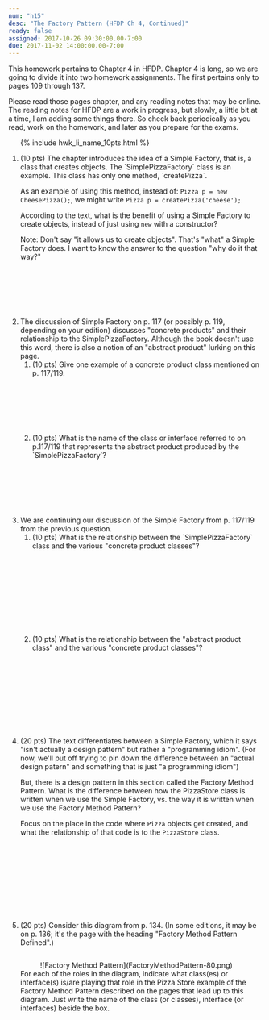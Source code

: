 ```yaml
---
num: "h15"
desc: "The Factory Pattern (HFDP Ch 4, Continued)"
ready: false
assigned: 2017-10-26 09:30:00.00-7:00
due: 2017-11-02 14:00:00.00-7:00
---
```


This homework pertains to Chapter 4 in HFDP.  Chapter 4 is long, so we are going to divide it into two homework
assignments.  The first pertains only to pages 109 through 137.  

Please read those pages chapter, and any reading notes
that may be online.  The reading notes for HFDP are a work in progress, but slowly, a little bit at a time,
I am adding some things there.   So check back periodically as you read, work on the homework,
and later as you prepare for the exams.

<ol>

{% include hwk_li_name_10pts.html %}

<li style="margin-bottom:8em;"> (10 pts) The chapter introduces the idea of a Simple Factory, that is, a class that creates
objects.    The `SimplePizzaFactory` class is an example.     This class has only one method, `createPizza`.

As an example of using this method, instead of: `Pizza p = new CheesePizza();`, we might write `Pizza p = createPizza('cheese');`

According to the text, what is the benefit of using a Simple Factory to create objects, instead of just using `new` with a constructor?  

Note: Don't say "it allows us to create objects". That's "what" a Simple Factory does.  I want to know the answer to the question "why do it that way?"



</li>





<li style="margin-bottom:2em;" markdown="1"> The discussion of Simple Factory on p. 117 (or possibly p. 119, depending on your edition) discusses  "concrete products" and their relationship to the SimplePizzaFactory.   Although the book doesn't use this word, there is also a notion of an "abstract product" lurking on this page.

<ol>

<li style="margin-bottom:8em;" markdown="1">(10 pts) Give one example of a concrete product class mentioned on p. 117/119.
</li>

<li style="margin-bottom:8em;" markdown="1">(10 pts) What is the name of the class or interface referred to on p.117/119 that represents the abstract product produced by the `SimplePizzaFactory`?
</li>

</ol>
<div class="pagebreak"></div>
</li>

<li style="margin-bottom:2em;" markdown="1"> We are continuing our discussion of the Simple Factory from p. 117/119 from the previous question.

<ol>
<li style="margin-bottom:12em;" markdown="1">(10 pts) What is the relationship between the `SimplePizzaFactory` class and the various "concrete product classes"?
</li>

<li style="margin-bottom:12em;" markdown="1">(10 pts) What is the relationship between the "abstract product class" and the various "concrete product classes"?
</li>

</ol>

</li>

<li style="margin-bottom:12em;" markdown="1"> (20 pts)  The text differentiates between a Simple Factory, which it says "isn't actually a design pattern" but rather a "programming idiom".    (For now, we'll put off trying to pin down the difference between an "actual design patern" and something that is just "a programming idiom")

But, there is a design pattern in this section called the Factory Method Pattern.  What is the difference between how the PizzaStore class is written when we use the Simple Factory, vs. the way it is written when we use the Factory Method Pattern?

Focus on the place in the code where `Pizza` objects get created, and what the relationship of that code is to the `PizzaStore` class.

</li>



<li style="margin-bottom:0em;" markdown="1"> (20 pts) Consider this diagram from p. 134.  (In some editions, it may be on p. 136; it's the page with the heading "Factory Method Pattern Defined".)   

<div style="float: right; width: 500px; text-align:center; margin: 1em auto 0em auto; padding: 1em 0em 0em 0em;" markdown="1">
![Factory Method Pattern](FactoryMethodPattern-80.png)
</div>

For each of the roles in the diagram,
indicate what class(es) or interface(s) is/are playing that role in the Pizza Store example of the Factory Method Pattern
described on the pages that lead up to this diagram.  Just write the name of the class (or classes), interface (or interfaces) beside the box.


</li>


</ol>

<div style="display:none">
http://UCSB-CS56-F16.github.io/hwk/h15
</div>

